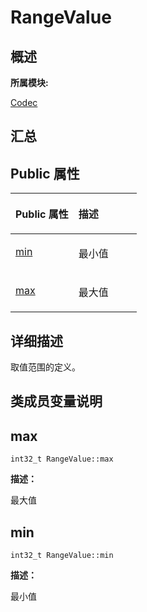 # RangeValue<a name="ZH-CN_TOPIC_0000001343120369"></a>

## **概述**<a name="section1330307276083932"></a>

**所属模块:**

[Codec](_codec.md)

## **汇总**<a name="section1468825414083932"></a>

## Public 属性<a name="pub-attribs"></a>

<a name="table1239740352083932"></a>
<table><thead align="left"><tr id="row822443310083932"><th class="cellrowborder" valign="top" width="50%" id="mcps1.1.3.1.1"><p id="p1939852970083932"><a name="p1939852970083932"></a><a name="p1939852970083932"></a>Public 属性</p>
</th>
<th class="cellrowborder" valign="top" width="50%" id="mcps1.1.3.1.2"><p id="p1397294690083932"><a name="p1397294690083932"></a><a name="p1397294690083932"></a>描述</p>
</th>
</tr>
</thead>
<tbody><tr id="row1936937022083932"><td class="cellrowborder" valign="top" width="50%" headers="mcps1.1.3.1.1 "><p id="p1162924185083932"><a name="p1162924185083932"></a><a name="p1162924185083932"></a><a href="_range_value.md#ab7c5e9ecac6853189289b270a62a9387">min</a></p>
</td>
<td class="cellrowborder" valign="top" width="50%" headers="mcps1.1.3.1.2 "><p id="entry1644425554083932p0"><a name="entry1644425554083932p0"></a><a name="entry1644425554083932p0"></a>最小值</p>
</td>
</tr>
<tr id="row554971539083932"><td class="cellrowborder" valign="top" width="50%" headers="mcps1.1.3.1.1 "><p id="p316280034083932"><a name="p316280034083932"></a><a name="p316280034083932"></a><a href="_range_value.md#a4cd09b9250760f9372bd8d09f710f822">max</a></p>
</td>
<td class="cellrowborder" valign="top" width="50%" headers="mcps1.1.3.1.2 "><p id="entry1941307018083932p0"><a name="entry1941307018083932p0"></a><a name="entry1941307018083932p0"></a>最大值</p>
</td>
</tr>
</tbody>
</table>

## **详细描述**<a name="section1330192381083932"></a>

取值范围的定义。

## **类成员变量说明**<a name="section287684734083932"></a>

## max<a name="a4cd09b9250760f9372bd8d09f710f822"></a>

```
int32_t RangeValue::max
```

**描述：**

最大值

## min<a name="ab7c5e9ecac6853189289b270a62a9387"></a>

```
int32_t RangeValue::min
```

**描述：**

最小值

